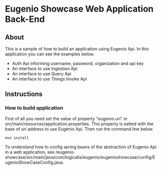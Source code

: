 # Eugenio Showcase Web Application Back-End

## About
This is a sample of how to build an application using Eugenio Api. In this application you can see the examples below.

* Auth Api informing username, password, organization and api key
* An interface to use Ingestion Api
* An interface to use Query Api
* An interface to use Things Invoke Api

## Instructions
### How to build application
First of all you need set the value of property "eugenio.uri" in src/main/resources/application.properties. This property is setted with the base of uri address to use Eugenio Api. Then run the command line below.

```
mvn install
```

To understand how to config spring beans of the abstraction of Eugenio Api in a web application, see /eugenio-showcase/src/main/java/com/logicalis/eugenio/eugenioshowcase/config/EugenioShowCaseConfig.java.
